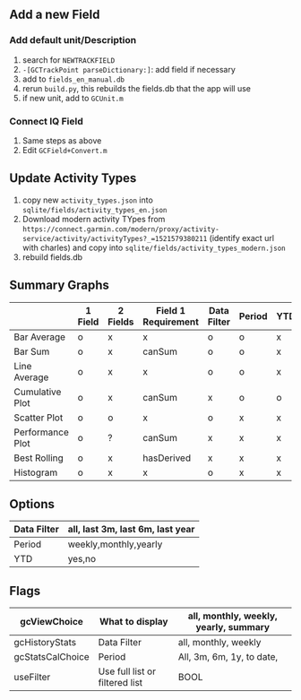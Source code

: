 ## Add a new Field

### Add default unit/Description

1. search for `NEWTRACKFIELD`
2. `-[GCTrackPoint parseDictionary:]`: add field if necessary
3. add to `fields_en_manual.db`
4. rerun `build.py`, this rebuilds the fields.db that the app will use 
5. if new unit, add to `GCUnit.m`

### Connect IQ Field

1. Same steps as above
2. Edit `GCField+Convert.m`


## Update Activity Types

1. copy new `activity_types.json` into `sqlite/fields/activity_types_en.json`
2. Download modern activity TYpes from `https://connect.garmin.com/modern/proxy/activity-service/activity/activityTypes?_=1521579380211` (identify exact url with charles) and copy into `sqlite/fields/activity_types_modern.json`
3. rebuild fields.db

## Summary Graphs

|                  |1 Field|2 Fields|Field 1 Requirement|Data Filter|Period|YTD  |
| ---------------- | ----- | ------ | ----------------- | --------- | ---- | --- |
|Bar Average       |o|x|x|o|o|x|
|Bar Sum           |o|x|canSum|o|o|x|
|Line Average      |o|x|x|o|o|x|
|Cumulative Plot   |o|x|canSum|x|o|o|
|Scatter Plot      |o|o|x|o|x|x|
|Performance Plot  |o|?|canSum|x|x|x|
|Best Rolling      |o|x|hasDerived|x|x|x|
|Histogram         |o|x|x|o|x|x|

## Options

|Data Filter| all, last 3m, last 6m, last year |
| --------- | -------------------------------  |
| Period    | weekly,monthly,yearly            |
| YTD       | yes,no                           |

## Flags

| gcViewChoice     |What to display |  all, monthly, weekly, yearly, summary |
| ------------     | -------------  | -------------------------------------- |
| gcHistoryStats   | Data Filter    | all, monthly, weekly | 
| gcStatsCalChoice | Period         | All, 3m, 6m, 1y, to date, |
| useFilter        | Use full list or filtered list | BOOL |


